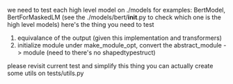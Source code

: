 we need to test each high level model on ./models
for examples: BertModel, BertForMaskedLM (see the ./models/bert/__init__.py to check which one is the high level models)
here's the thing you need to test
1. equivalance of the output (given this implementation and transformers)
2. initialize module under make_module_opt, convert the abstract_module -> module (need to there's no shapedtypestruct)

please revisit current test and simplify this thing
you can actually create some utils on tests/utils.py

